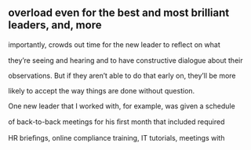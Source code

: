 ## overload even for the best and most brilliant leaders, and, more

importantly, crowds out time for the new leader to reﬂect on what

they’re seeing and hearing and to have constructive dialogue about their

observations. But if they aren’t able to do that early on, they’ll be more

likely to accept the way things are done without question.

One new leader that I worked with, for example, was given a schedule

of back-to-back meetings for his ﬁrst month that included required

HR brieﬁngs, online compliance training, IT tutorials, meetings with